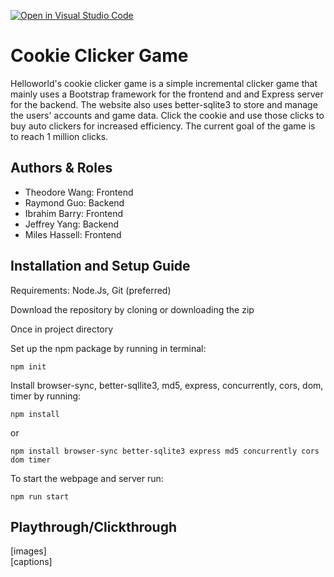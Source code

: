 [![Open in Visual Studio Code](https://classroom.github.com/assets/open-in-vscode-f059dc9a6f8d3a56e377f745f24479a46679e63a5d9fe6f495e02850cd0d8118.svg)](https://classroom.github.com/online_ide?assignment_repo_id=6293775&assignment_repo_type=AssignmentRepo)

# Cookie Clicker Game

Helloworld's cookie clicker game is a simple incremental clicker game that mainly uses a Bootstrap framework for the frontend and and Express server for the backend. The website also uses better-sqlite3 to store and manage the users' accounts and game data. Click the cookie and use those clicks to buy auto clickers for increased efficiency. The current goal of the game is to reach 1 million clicks.

## Authors & Roles

- Theodore Wang: Frontend
- Raymond Guo: Backend
- Ibrahim Barry: Frontend
- Jeffrey Yang: Backend
- Miles Hassell: Frontend

## Installation and Setup Guide

Requirements: Node.Js, Git (preferred)

Download the repository by cloning or downloading the zip

Once in project directory

Set up the npm package by running in terminal: 

`npm init`

Install browser-sync, better-sqllite3, md5, express, concurrently, cors, dom, timer by running:

`npm install`

or

`npm install browser-sync better-sqlite3 express md5 concurrently cors dom timer`

To start the webpage and server run:

`npm run start`

## Playthrough/Clickthrough

[images]  
[captions]
